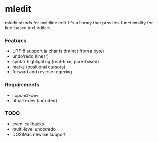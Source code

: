 mledit
======

mledit stands for multiline edit. It's a library that provides functionality
for line-based text editors.

### Features
* UTF-8 support (a char is distinct from a byte)
* undo/redo (linear)
* syntax highlighting (real-time; pcre-based)
* marks (positional cursors)
* forward and reverse regexing

### Requirements

* libpcre3-dev
* uthash-dev (included)

### TODO
* event callbacks
* multi-level undo/redo
* DOS/Mac newline support

